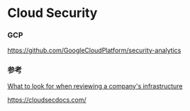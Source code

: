 # Cloud Security

### GCP

https://github.com/GoogleCloudPlatform/security-analytics

### 参考

[What to look for when reviewing a company's infrastructure](https://www.marcolancini.it/2022/blog-cloud-security-infrastructure-review/)

https://cloudsecdocs.com/
